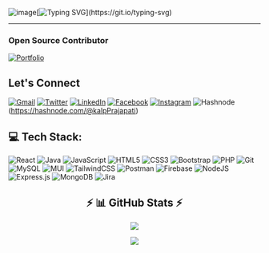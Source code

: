 ![image](https://github.com/munnokd/munnokd/assets/81804004/926ba4c4-926e-45bf-93f4-34e59ba3a9f7)[![Typing SVG](https://readme-typing-svg.demolab.com?font=Popins&weight=600&size=22&duration=6000&pause=1000&color=2784F7&center=true&width=435&lines=Hello+%F0%9F%91%8B+I'm+Kalp+Prajapati.;I'm+Software+Developer.)](https://git.io/typing-svg)
<hr>
<h3>Open Source Contributor</h3>
  
[![Portfolio](https://img.shields.io/badge/Portfolio-%23000000.svg?style=for-the-badge&logo=firefox&logoColor=#FF7139)](https://kalp-prajapati.web.app/)

## Let's Connect 
<p align="left">
  
  [![Gmail](https://img.shields.io/badge/Gmail-D14836?style=for-the-badge&logo=gmail&logoColor=white)](mailto:kalp2002prajapati@gmail.com)
  [![Twitter](https://img.shields.io/badge/Twitter-%231DA1F2.svg?style=for-the-badge&logo=Twitter&logoColor=white)](https://twitter.com/kalpprajapati8)
  [![LinkedIn](https://img.shields.io/badge/linkedin-%230077B5.svg?style=for-the-badge&logo=linkedin&logoColor=white)](https://linkedin.com/in/kalp-prajapati-0409a020a)
  [![Facebook](https://img.shields.io/badge/Facebook-%231877F2.svg?style=for-the-badge&logo=Facebook&logoColor=white)](https://fb.com/kalp.prajapati.735)
  [	![Instagram](https://img.shields.io/badge/Instagram-%23E4405F.svg?style=for-the-badge&logo=Instagram&logoColor=white)](https://instagram.com/__k_d_2525)
  ![Hashnode](https://img.shields.io/badge/Hashnode-2962FF?style=for-the-badge&logo=hashnode&logoColor=white)(https://hashnode.com/@kalpPrajapati)

  
</p>

## 💻 Tech Stack:  
<p align="left"> 
  
  ![React](https://img.shields.io/badge/react-%2320232a.svg?style=for-the-badge&logo=react&logoColor=%2361DAFB)
  ![Java](https://img.shields.io/badge/java-%23ED8B00.svg?style=for-the-badge&logo=java&logoColor=white)
  ![JavaScript](https://img.shields.io/badge/javascript-%23323330.svg?style=for-the-badge&logo=javascript&logoColor=%23F7DF1E)
  ![HTML5](https://img.shields.io/badge/html5-%23E34F26.svg?style=for-the-badge&logo=html5&logoColor=white)
  ![CSS3](https://img.shields.io/badge/css3-%231572B6.svg?style=for-the-badge&logo=css3&logoColor=white)
  ![Bootstrap](https://img.shields.io/badge/bootstrap-%23563D7C.svg?style=for-the-badge&logo=bootstrap&logoColor=white)
  ![PHP](https://img.shields.io/badge/php-%23777BB4.svg?style=for-the-badge&logo=php&logoColor=white)
  ![Git](https://img.shields.io/badge/git-%23F05033.svg?style=for-the-badge&logo=git&logoColor=white)
  ![MySQL](https://img.shields.io/badge/mysql-%2300f.svg?style=for-the-badge&logo=mysql&logoColor=white)
  ![MUI](https://img.shields.io/badge/MUI-%230081CB.svg?style=for-the-badge&logo=material-ui&logoColor=white) 
  ![TailwindCSS](https://img.shields.io/badge/tailwindcss-%2338B2AC.svg?style=for-the-badge&logo=tailwind-css&logoColor=white) 
  ![Postman](https://img.shields.io/badge/Postman-FF6C37?style=for-the-badge&logo=postman&logoColor=white) 
  ![Firebase](https://img.shields.io/badge/firebase-%23039BE5.svg?style=for-the-badge&logo=firebase)
  ![NodeJS](https://img.shields.io/badge/node.js-6DA55F?style=for-the-badge&logo=node.js&logoColor=white) 
  ![Express.js](https://img.shields.io/badge/express.js-%23404d59.svg?style=for-the-badge&logo=express&logoColor=%2361DAFB) 
  ![MongoDB](https://img.shields.io/badge/MongoDB-%234ea94b.svg?style=for-the-badge&logo=mongodb&logoColor=white) 
  ![Jira](https://img.shields.io/badge/jira-%230A0FFF.svg?style=for-the-badge&logo=jira&logoColor=white)
  
</p>
<h2 align="center">⚡ 📊 GitHub Stats ⚡</h2>
<div align="center">
  
  ![](https://github-readme-stats.vercel.app/api?username=munnokd&theme=dark&hide_border=false&include_all_commits=false&count_private=false)

  ![](https://github-readme-streak-stats.herokuapp.com/?user=munnokd&theme=dark&hide_border=false)
  
</div>
